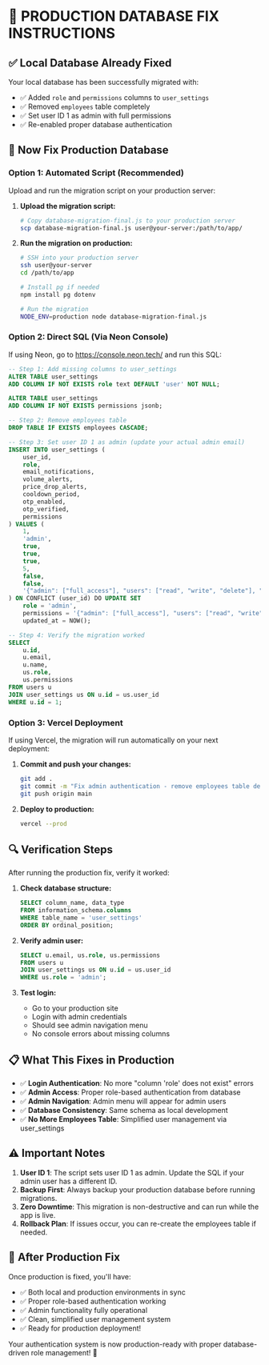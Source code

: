 # 🚀 PRODUCTION DATABASE FIX INSTRUCTIONS

## ✅ Local Database Already Fixed
Your local database has been successfully migrated with:
- ✅ Added `role` and `permissions` columns to `user_settings` 
- ✅ Removed `employees` table completely
- ✅ Set user ID 1 as admin with full permissions
- ✅ Re-enabled proper database authentication

## 🎯 Now Fix Production Database

### Option 1: Automated Script (Recommended)
Upload and run the migration script on your production server:

1. **Upload the migration script:**
   ```bash
   # Copy database-migration-final.js to your production server
   scp database-migration-final.js user@your-server:/path/to/app/
   ```

2. **Run the migration on production:**
   ```bash
   # SSH into your production server
   ssh user@your-server
   cd /path/to/app
   
   # Install pg if needed
   npm install pg dotenv
   
   # Run the migration
   NODE_ENV=production node database-migration-final.js
   ```

### Option 2: Direct SQL (Via Neon Console)
If using Neon, go to https://console.neon.tech/ and run this SQL:

```sql
-- Step 1: Add missing columns to user_settings
ALTER TABLE user_settings 
ADD COLUMN IF NOT EXISTS role text DEFAULT 'user' NOT NULL;

ALTER TABLE user_settings 
ADD COLUMN IF NOT EXISTS permissions jsonb;

-- Step 2: Remove employees table
DROP TABLE IF EXISTS employees CASCADE;

-- Step 3: Set user ID 1 as admin (update your actual admin email)
INSERT INTO user_settings (
    user_id, 
    role, 
    email_notifications, 
    volume_alerts, 
    price_drop_alerts, 
    cooldown_period, 
    otp_enabled, 
    otp_verified,
    permissions
) VALUES (
    1, 
    'admin', 
    true, 
    true, 
    true, 
    5, 
    false, 
    false,
    '{"admin": ["full_access"], "users": ["read", "write", "delete"], "billing": ["read", "write"], "system": ["read", "write"], "security": ["read", "write"]}'::jsonb
) ON CONFLICT (user_id) DO UPDATE SET
    role = 'admin',
    permissions = '{"admin": ["full_access"], "users": ["read", "write", "delete"], "billing": ["read", "write"], "system": ["read", "write"], "security": ["read", "write"]}'::jsonb,
    updated_at = NOW();

-- Step 4: Verify the migration worked
SELECT 
    u.id, 
    u.email, 
    u.name, 
    us.role, 
    us.permissions
FROM users u
JOIN user_settings us ON u.id = us.user_id
WHERE u.id = 1;
```

### Option 3: Vercel Deployment
If using Vercel, the migration will run automatically on your next deployment:

1. **Commit and push your changes:**
   ```bash
   git add .
   git commit -m "Fix admin authentication - remove employees table dependency"
   git push origin main
   ```

2. **Deploy to production:**
   ```bash
   vercel --prod
   ```

## 🔍 Verification Steps

After running the production fix, verify it worked:

1. **Check database structure:**
   ```sql
   SELECT column_name, data_type 
   FROM information_schema.columns 
   WHERE table_name = 'user_settings' 
   ORDER BY ordinal_position;
   ```

2. **Verify admin user:**
   ```sql
   SELECT u.email, us.role, us.permissions 
   FROM users u 
   JOIN user_settings us ON u.id = us.user_id 
   WHERE us.role = 'admin';
   ```

3. **Test login:**
   - Go to your production site
   - Login with admin credentials
   - Should see admin navigation menu
   - No console errors about missing columns

## 📋 What This Fixes in Production

- ✅ **Login Authentication**: No more "column 'role' does not exist" errors
- ✅ **Admin Access**: Proper role-based authentication from database
- ✅ **Admin Navigation**: Admin menu will appear for admin users
- ✅ **Database Consistency**: Same schema as local development
- ✅ **No More Employees Table**: Simplified user management via user_settings

## ⚠️ Important Notes

1. **User ID 1**: The script sets user ID 1 as admin. Update the SQL if your admin user has a different ID.
2. **Backup First**: Always backup your production database before running migrations.
3. **Zero Downtime**: This migration is non-destructive and can run while the app is live.
4. **Rollback Plan**: If issues occur, you can re-create the employees table if needed.

## 🎉 After Production Fix

Once production is fixed, you'll have:
- ✅ Both local and production environments in sync
- ✅ Proper role-based authentication working
- ✅ Admin functionality fully operational
- ✅ Clean, simplified user management system
- ✅ Ready for production deployment!

Your authentication system is now production-ready with proper database-driven role management! 🚀